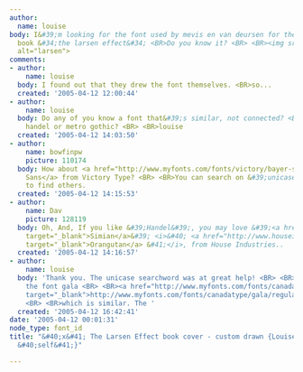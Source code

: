 ```yaml
---
author:
  name: louise
body: I&#39;m looking for the font used by mevis en van deursen for the cover of the
  book &#34;the larsen effect&#34; <BR>Do you know it? <BR> <BR><img src="http://www.typophile.com/forums/messages/83/69453.jpg"
  alt="larsen">
comments:
- author:
    name: louise
  body: I found out that they drew the font themselves. <BR>so...
  created: '2005-04-12 12:00:44'
- author:
    name: louise
  body: Do any of you know a font that&#39;s similar, not connected? <BR> <BR>like
    handel or metro gothic? <BR> <BR>louise
  created: '2005-04-12 14:03:50'
- author:
    name: bowfinpw
    picture: 110174
  body: How about <a href="http://www.myfonts.com/fonts/victory/bayer-sans/" target="_blank">Bayer
    Sans</a> from Victory Type? <BR> <BR>You can search on &#39;unicase&#39; to try
    to find others.
  created: '2005-04-12 14:15:53'
- author:
    name: Dav
    picture: 128119
  body: Oh, And, If you like &#39;Handel&#39;, you may love &#39;<a href="http://www.houseind.com/index.php?page=showfont&amp;id=24&amp;subpage=viewfonts"
    target="_blank">Simian</a>&#39; <i>&#40; <a href="http://www.houseind.com/index.php?page=showfont&amp;id=24&amp;subpage=viewfonts"
    target="_blank">Orangutan</a> &#41;</i>, from House Industries..
  created: '2005-04-12 14:16:57'
- author:
    name: louise
  body: 'Thank you. The unicase searchword was at great help! <BR> <BR>I have found
    the font gala <BR> <BR><a href="http://www.myfonts.com/fonts/canadatype/gala/regular/charmap.html"
    target="_blank">http://www.myfonts.com/fonts/canadatype/gala/regular/charmap.html</a>
    <BR> <BR>which is similar. The '
  created: '2005-04-12 16:42:41'
date: '2005-04-12 00:01:31'
node_type: font_id
title: "&#40;x&#41; The Larsen Effect book cover - custom drawn {Louise D\xF8ssing
  &#40;self&#41;}"

---
```

